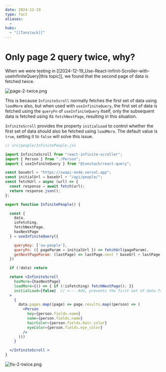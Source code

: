 ```yaml
---
date: 2024-12-19
type: fact
aliases:
  -
hubs:
  - "[[Tanstack]]"
---
```


# Only page 2 query twice, why?

When we were testing in [[2024-12-19_Use-React-Infinit-Scroller-with-useInfiniteQuery|this topic]], we found that the second page of data is fetched twice.

![page-2-twice.png](../assets/imgs/page-2-twice.png)

This is because `InfiniteScroll` normally fetches the first set of data using `loadMore` also, but when used with `useInfiniteQuery`, the first set of data is fetched using the `queryFn` of `useInfiniteQuery` itself, only the subsequent data is fetched using its `fetchNextPage`, resulting in this situation.

`InfiniteScroll` provides the property `initialLoad` to control whether the first set of data should also be fetched using `loadMore`. The default value is `true`, setting it to `false` will solve this issue.

```jsx
// src/people/InfinitePeople.jsx

import InfiniteScroll from "react-infinite-scroller";
import { Person } from "./Person";
import { useInfiniteQuery } from "@tanstack/react-query";

const baseUrl = "https://swapi-node.vercel.app";
const initialUrl = baseUrl + "/api/people/";
const fetchUrl = async (url) => {
  const response = await fetch(url);
  return response.json();
};

export function InfinitePeople() {

  const {
    data,
    isFetching,
    fetchNextPage,
    hasNextPage
  } = useInfiniteQuery({

    queryKey: ['sw-people'],
    queryFn: ({ pageParam = initialUrl }) => fetchUrl(pageParam),
    getNextPageParam: (lastPage) => lastPage.next ? baseUrl + lastPage.next : undefined,
  })

  if (!data) return

  return <InfiniteScroll
    hasMore={hasNextPage}
    loadMore={() => { if (!isFetching) fetchNextPage(); }}
    initialLoad={false}  // <--- Add, prevents the first set of data from being fetched using loadMore
  >
    {
      data.pages.map((page) => page.results.map((person) => (
        <Person
          key={person.fields.name}
          name={person.fields.name}
          hairColor={person.fields.hair_color}
          eyeColor={person.fields.eye_color}
        />
      )))
    }

  </InfiniteScroll >
}
```

![fix-2-twice.png](../assets/imgs/fix-2-twice.png)
